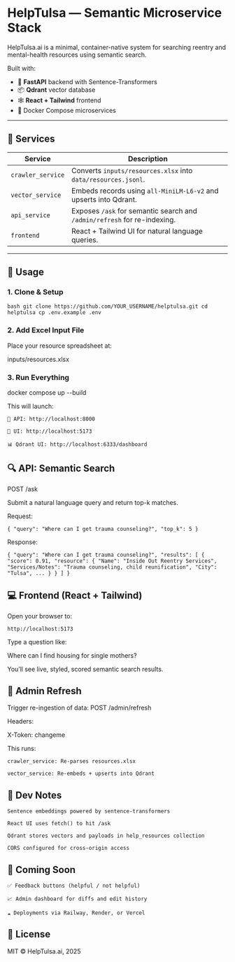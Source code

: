  
# HelpTulsa — Semantic Microservice Stack

HelpTulsa.ai is a minimal, container-native system for searching reentry and mental-health resources using semantic search.

Built with:

- 🧠 **FastAPI** backend with Sentence-Transformers
- 📦 **Qdrant** vector database
- 🕸️ **React + Tailwind** frontend
- 🐳 Docker Compose microservices

---

## 🧩 Services

| Service           | Description                                                                 |
|-------------------|-----------------------------------------------------------------------------|
| `crawler_service` | Converts `inputs/resources.xlsx` into `data/resources.jsonl`.               |
| `vector_service`  | Embeds records using `all-MiniLM-L6-v2` and upserts into Qdrant.            |
| `api_service`     | Exposes `/ask` for semantic search and `/admin/refresh` for re-indexing.   |
| `frontend`        | React + Tailwind UI for natural language queries.                           |

---

## 🚀 Usage

### 1. Clone & Setup

`bash
git clone https://github.com/YOUR_USERNAME/helptulsa.git
cd helptulsa
cp .env.example .env`

### 2. Add Excel Input File

Place your resource spreadsheet at:

inputs/resources.xlsx

### 3. Run Everything

docker compose up --build

This will launch:

    🔌 API: http://localhost:8000

    💬 UI: http://localhost:5173

    📊 Qdrant UI: http://localhost:6333/dashboard

## 🔍 API: Semantic Search
POST /ask

Submit a natural language query and return top-k matches.

Request:

`{
  "query": "Where can I get trauma counseling?",
  "top_k": 5
}`

Response:

`{
  "query": "Where can I get trauma counseling?",
  "results": [
    {
      "score": 0.91,
      "resource": {
        "Name": "Inside Out Reentry Services",
        "Services/Notes": "Trauma counseling, child reunification",
        "City": "Tulsa",
        ...
      }
    }
  ]
}`

## 💻 Frontend (React + Tailwind)

Open your browser to:

`http://localhost:5173`

Type a question like:

Where can I find housing for single mothers?

You’ll see live, styled, scored semantic search results.
## 🔄 Admin Refresh

Trigger re-ingestion of data:
POST /admin/refresh

Headers:

X-Token: changeme

This runs:

    crawler_service: Re-parses resources.xlsx

    vector_service: Re-embeds + upserts into Qdrant

## 🧠 Dev Notes

    Sentence embeddings powered by sentence-transformers

    React UI uses fetch() to hit /ask

    Qdrant stores vectors and payloads in help_resources collection

    CORS configured for cross-origin access

## 🔧 Coming Soon

    ✅ Feedback buttons (helpful / not helpful)

    📈 Admin dashboard for diffs and edit history

    ☁️ Deployments via Railway, Render, or Vercel

## 📄 License

MIT © HelpTulsa.ai, 2025
